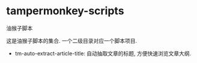 # tampermonkey-scripts
油猴子脚本

这是油猴子脚本的集合.
一个二级目录对应一个脚本项目.

- tm-auto-extract-article-title: 自动抽取文章的标题, 方便快速浏览文章大纲.
